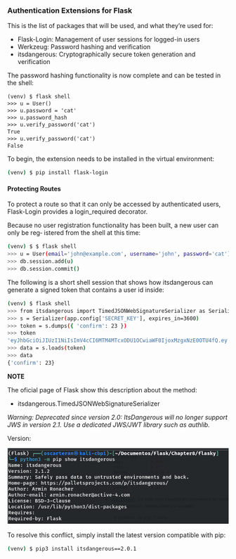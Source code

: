 ### Authentication Extensions for Flask

This is the list of packages that will be used, and what they’re used for:
- Flask-Login: Management of user sessions for logged-in users
- Werkzeug: Password hashing and verification
- itsdangerous: Cryptographically secure token generation and verification


The password hashing functionality is now complete and can be tested in the shell:

```
(venv) $ flask shell
>>> u = User()
>>> u.password = 'cat'
>>> u.password_hash
>>> u.verify_password('cat')
True
>>> u.verify_password('cat')
False
```

To begin, the extension needs to be installed in the virtual environment:
```bash
(venv) $ pip install flask-login
```

#### Protecting Routes
To protect a route so that it can only be accessed by authenticated users, Flask-Login provides a login_required decorator.

Because no user registration functionality has been built, a new user can only be reg‐
istered from the shell at this time:
```bash
(venv) $ $ flask shell
>>> u = User(email='john@example.com', username='john', password='cat')
>>> db.session.add(u)
>>> db.session.commit()
```

The following is a short shell session that shows how itsdangerous can generate a
signed token that contains a user id inside:
```bash
(venv) $ flask shell
>>> from itsdangerous import TimedJSONWebSignatureSerializer as Serializer
>>> s = Serializer(app.config['SECRET_KEY'], expires_in=3600)
>>> token = s.dumps({ 'confirm': 23 })
>>> token
'eyJhbGciOiJIUzI1NiIsImV4cCI6MTM4MTcxODU1OCwiaWF0IjoxMzgxNzE0OTU4fQ.ey ...'
>>> data = s.loads(token)
>>> data
{'confirm': 23}
```

**NOTE**

The oficial page of Flask show this description about the method:
- itsdangerous.TimedJSONWebSignatureSerializer
  
*Warning:
Deprecated since version 2.0: ItsDangerous will no longer support JWS in version 2.1. Use a dedicated JWS/JWT library such as authlib.*

Version:

![itsdangerous](itsdangerous.png)

To resolve this conflict, simply install the latest version compatible with pip:
```bash
(venv) $ pip3 install itsdangerous==2.0.1
```

